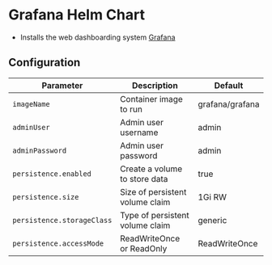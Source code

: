 # Grafana Helm Chart

* Installs the web dashboarding system [Grafana](http://grafana.org/)

## Configuration

| Parameter                  | Description                                       | Default                  |
|----------------------------|---------------------------------------------------|--------------------------|
| `imageName`                | Container image to run                            | grafana/grafana          |
| `adminUser`                | Admin user username                               | admin                    |
| `adminPassword`            | Admin user password                               | admin                    |
| `persistence.enabled`      | Create a volume to store data                     | true                     |
| `persistence.size`         | Size of persistent volume claim                   | 1Gi RW                   |
| `persistence.storageClass` | Type of persistent volume claim                   | generic                  |
| `persistence.accessMode`   | ReadWriteOnce or ReadOnly                         | ReadWriteOnce            |
